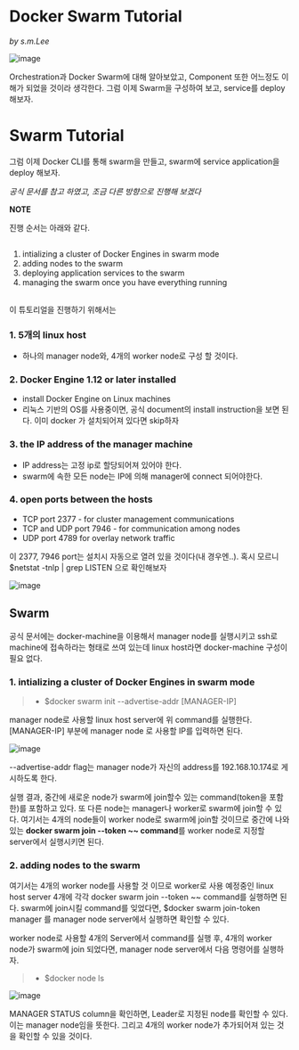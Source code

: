 Docker Swarm Tutorial
=====================
*by s.m.Lee*

![image](https://user-images.githubusercontent.com/20153890/40535846-41728da2-6045-11e8-87c7-e301beac3c46.png)

Orchestration과 Docker Swarm에 대해 알아보았고, Component 또한 어느정도 이해가 되었을 것이라 생각한다.
그럼 이제 Swarm을 구성하여 보고, service를 deploy 해보자.

# Swarm Tutorial #

그럼 이제 Docker CLI를 통해 swarm을 만들고, swarm에 service application을 deploy 해보자.

*공식 문서를 참고 하였고, 조금 다른 방향으로 진행해 보겠다*

**NOTE**

진행 순서는 아래와 같다.
##
 1. intializing a cluster of Docker Engines in swarm mode
 2. adding nodes to the swarm
 3. deploying application services to the swarm
 4. managing the swarm once you have everything running
##

이 튜토리얼을 진행하기 위해서는 

### 1. 5개의 linux host

   - 하나의 manager node와, 4개의 worker node로 구성 할 것이다.

### 2. Docker Engine 1.12 or later installed 

   - install Docker Engine on Linux machines
   - 리눅스 기반의 OS를 사용중이면, 공식 document의 install instruction을 보면 된다.
     이미 docker 가 설치되어져 있다면 skip하자

### 3. the IP address of the manager machine

   - IP address는 고정 ip로 할당되어져 있어야 한다.
   - swarm에 속한 모든 node는 IP에 의해 manager에 connect 되어야한다.

### 4. open ports between the hosts

   - TCP port 2377 - for cluster management communications
   - TCP and UDP port 7946 - for communication among nodes
   - UDP port 4789 for overlay network traffic

이 2377, 7946 port는 설치시 자동으로 열려 있을 것이다(내 경우엔..). 혹시 모르니 $netstat -tnlp | grep LISTEN 으로 확인해보자

![image](https://user-images.githubusercontent.com/20153890/40533128-b3342792-603c-11e8-8988-5a7d6ab31280.png)


## Swarm

공식 문서에는 docker-machine을 이용해서 manager node를 실행시키고 ssh로 machine에 접속하라는 형태로 쓰여 있는데
linux host라면 docker-machine 구성이 필요 없다.

### 1. intializing a cluster of Docker Engines in swarm mode

> - $docker swarm init --advertise-addr [MANAGER-IP]

manager node로 사용할 linux host server에 위 command를 실행한다. [MANAGER-IP] 부분에 manager node 로 사용할 IP를 입력하면 된다.

![image](https://user-images.githubusercontent.com/20153890/40534751-0bfa467c-6042-11e8-80cb-4ad6b612a9ec.png)

--advertise-addr flag는 manager node가 자신의 address를 192.168.10.174로 게시하도록 한다.

실행 결과, 중간에 새로운 node가 swarm에 join할수 있는 command(token을 포함한)를 포함하고 있다. 또 다른 node는 manager나 worker로 swarm에 join할 수 있다. 여기서는 4개의 node들이 worker node로 swarm에 join할 것이므로 중간에 나와있는 **docker swarm join --token ~~ command**를 worker node로 지정할 server에서 실행시키면 된다.

### 2. adding nodes to the swarm

여기서는 4개의 worker node를 사용할 것 이므로 worker로 사용 예정중인 linux host server 4개에 각각 docker swarm join --token ~~ command를 실행하면 된다.
swarm에 join시킬 command를 잊었다면, $docker swarm join-token manager 를 manager node server에서 실행하면 확인할 수 있다.

worker node로 사용할 4개의 Server에서 command를 실행 후, 4개의 worker node가 swarm에 join 되었다면, manager node server에서 다음 명령어를 실행하자.

> - $docker node ls 

![image](https://user-images.githubusercontent.com/20153890/40535271-918f8dc8-6043-11e8-86da-4219bf45cfeb.png)

MANAGER STATUS column을 확인하면, Leader로 지정된 node를 확인할 수 있다. 이는 manager node임을 뜻한다.
그리고 4개의 worker node가 추가되어져 있는 것을 확인할 수 있을 것이다. 
